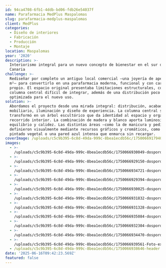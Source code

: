 ```yaml
---
id: 94ca4708-6fb1-4ddb-bd06-fdb26e54037f
name: Parafarmacia MedPlus Maspalomas
slug: parafarmacia-medplus-maspalomas
client: MedPlus
categories:
  - Diseño de interiores
  - Fabricación
  - Producción
  - Montaje
location: Maspalomas
year: '2020'
description: >-
  Interiorismo integral para un nuevo concepto de bienestar en el sur de Gran
  Canaria
challenge: >-
  Rediseñar por completo un antiguo local comercial —una joyería de apenas 71
  m²— para convertirlo en una parafarmacia moderna, funcional y con carácter
  propio. El espacio original presentaba limitaciones estructurales, como una
  columna central difícil de integrar, además de una distribución poco
  optimizada para el nuevo uso.
solution: >-
  Abordamos el proyecto desde una mirada integral: distribución, acabados,
  mobiliario, iluminación y diseño de experiencia. La columna central se
  transformó en un árbol escultórico que da identidad al espacio y organiza el
  recorrido interior. La combinación de madera y blanco aporta luminosidad,
  equilibrio y calidez. Las distintas áreas —como la de manicura y pedicura— se
  definieron visualmente mediante recursos gráficos y cromáticos, como un papel
  pintado vegetal o una pared azul intensa que enmarca sin recargar.
coverImage: /uploads/c5c9b395-6c8d-49da-999c-8bea1ecdb56c/1750066917940-header.jpg
images:
  - >-
    /uploads/c5c9b395-6c8d-49da-999c-8bea1ecdb56c/1750066930049-dospordos_Parafarmacia_MedPlus_2024-1.jpg
  - >-
    /uploads/c5c9b395-6c8d-49da-999c-8bea1ecdb56c/1750066929150-dospordos_Parafarmacia_MedPlus_2024-3.jpg
  - >-
    /uploads/c5c9b395-6c8d-49da-999c-8bea1ecdb56c/1750066934721-dospordos_Parafarmacia_MedPlus_2024-5.jpg
  - >-
    /uploads/c5c9b395-6c8d-49da-999c-8bea1ecdb56c/1750066929394-dospordos_Parafarmacia_MedPlus_2024-7.jpg
  - >-
    /uploads/c5c9b395-6c8d-49da-999c-8bea1ecdb56c/1750066930025-dospordos_Parafarmacia_MedPlus_2024-11.jpg
  - >-
    /uploads/c5c9b395-6c8d-49da-999c-8bea1ecdb56c/1750066931832-dospordos_Parafarmacia_MedPlus_2024-12.jpg
  - >-
    /uploads/c5c9b395-6c8d-49da-999c-8bea1ecdb56c/1750066931328-dospordos_Parafarmacia_MedPlus_2024-19.jpg
  - >-
    /uploads/c5c9b395-6c8d-49da-999c-8bea1ecdb56c/1750066935084-dospordos_Parafarmacia_MedPlus_2024-23.jpg
  - >-
    /uploads/c5c9b395-6c8d-49da-999c-8bea1ecdb56c/1750066932304-dospordos_Parafarmacia_MedPlus_2024-28.jpg
  - >-
    /uploads/c5c9b395-6c8d-49da-999c-8bea1ecdb56c/1750066934470-dospordos_Parafarmacia_MedPlus_2024-31-2.jpg
  - >-
    /uploads/c5c9b395-6c8d-49da-999c-8bea1ecdb56c/1750066939561-Foto-externa-pequeña.jpg
  - /uploads/c5c9b395-6c8d-49da-999c-8bea1ecdb56c/1750066938646-header.jpg
date: '2025-06-16T09:42:23.569Z'
featured: false
---
```


